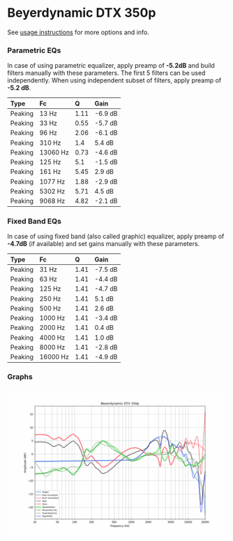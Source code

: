 # Beyerdynamic DTX 350p
See [usage instructions](https://github.com/jaakkopasanen/AutoEq#usage) for more options and info.

### Parametric EQs
In case of using parametric equalizer, apply preamp of **-5.2dB** and build filters manually
with these parameters. The first 5 filters can be used independently.
When using independent subset of filters, apply preamp of **-5.2 dB**.

| Type    | Fc       |    Q | Gain    |
|:--------|:---------|:-----|:--------|
| Peaking | 13 Hz    | 1.11 | -6.9 dB |
| Peaking | 33 Hz    | 0.55 | -5.7 dB |
| Peaking | 96 Hz    | 2.06 | -6.1 dB |
| Peaking | 310 Hz   | 1.4  | 5.4 dB  |
| Peaking | 13060 Hz | 0.73 | -4.6 dB |
| Peaking | 125 Hz   | 5.1  | -1.5 dB |
| Peaking | 161 Hz   | 5.45 | 2.9 dB  |
| Peaking | 1077 Hz  | 1.88 | -2.9 dB |
| Peaking | 5302 Hz  | 5.71 | 4.5 dB  |
| Peaking | 9068 Hz  | 4.82 | -2.1 dB |

### Fixed Band EQs
In case of using fixed band (also called graphic) equalizer, apply preamp of **-4.7dB**
(if available) and set gains manually with these parameters.

| Type    | Fc       |    Q | Gain    |
|:--------|:---------|:-----|:--------|
| Peaking | 31 Hz    | 1.41 | -7.5 dB |
| Peaking | 63 Hz    | 1.41 | -4.4 dB |
| Peaking | 125 Hz   | 1.41 | -4.7 dB |
| Peaking | 250 Hz   | 1.41 | 5.1 dB  |
| Peaking | 500 Hz   | 1.41 | 2.6 dB  |
| Peaking | 1000 Hz  | 1.41 | -3.4 dB |
| Peaking | 2000 Hz  | 1.41 | 0.4 dB  |
| Peaking | 4000 Hz  | 1.41 | 1.0 dB  |
| Peaking | 8000 Hz  | 1.41 | -2.8 dB |
| Peaking | 16000 Hz | 1.41 | -4.9 dB |

### Graphs
![](./Beyerdynamic%20DTX%20350p.png)